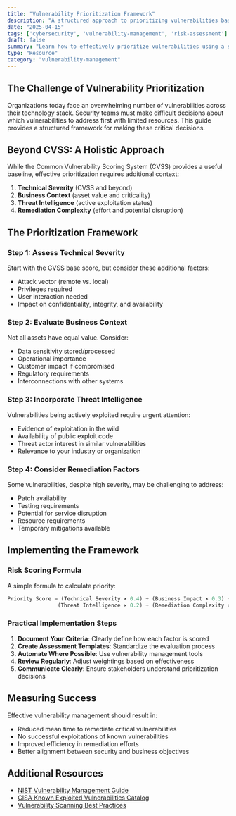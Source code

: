 ```yaml
---
title: "Vulnerability Prioritization Framework"
description: "A structured approach to prioritizing vulnerabilities based on risk, exploitability, and business impact."
date: "2025-04-15"
tags: ['cybersecurity', 'vulnerability-management', 'risk-assessment']
draft: false
summary: "Learn how to effectively prioritize vulnerabilities using a structured framework that considers technical severity, business context, and exploitation likelihood."
type: "Resource"
category: "vulnerability-management"
---
```


## The Challenge of Vulnerability Prioritization

Organizations today face an overwhelming number of vulnerabilities across their technology stack. Security teams must make difficult decisions about which vulnerabilities to address first with limited resources. This guide provides a structured framework for making these critical decisions.

## Beyond CVSS: A Holistic Approach

While the Common Vulnerability Scoring System (CVSS) provides a useful baseline, effective prioritization requires additional context:

1. **Technical Severity** (CVSS and beyond)
2. **Business Context** (asset value and criticality)
3. **Threat Intelligence** (active exploitation status)
4. **Remediation Complexity** (effort and potential disruption)

## The Prioritization Framework

### Step 1: Assess Technical Severity

Start with the CVSS base score, but consider these additional factors:

- Attack vector (remote vs. local)
- Privileges required
- User interaction needed
- Impact on confidentiality, integrity, and availability

### Step 2: Evaluate Business Context

Not all assets have equal value. Consider:

- Data sensitivity stored/processed
- Operational importance
- Customer impact if compromised
- Regulatory requirements
- Interconnections with other systems

### Step 3: Incorporate Threat Intelligence

Vulnerabilities being actively exploited require urgent attention:

- Evidence of exploitation in the wild
- Availability of public exploit code
- Threat actor interest in similar vulnerabilities
- Relevance to your industry or organization

### Step 4: Consider Remediation Factors

Some vulnerabilities, despite high severity, may be challenging to address:

- Patch availability
- Testing requirements
- Potential for service disruption
- Resource requirements
- Temporary mitigations available

## Implementing the Framework

### Risk Scoring Formula

A simple formula to calculate priority:

```python
Priority Score = (Technical Severity × 0.4) + (Business Impact × 0.3) + 
                (Threat Intelligence × 0.2) + (Remediation Complexity × 0.1)
```

### Practical Implementation Steps

1. **Document Your Criteria**: Clearly define how each factor is scored
2. **Create Assessment Templates**: Standardize the evaluation process
3. **Automate Where Possible**: Use vulnerability management tools
4. **Review Regularly**: Adjust weightings based on effectiveness
5. **Communicate Clearly**: Ensure stakeholders understand prioritization decisions

## Measuring Success

Effective vulnerability management should result in:

- Reduced mean time to remediate critical vulnerabilities
- No successful exploitations of known vulnerabilities
- Improved efficiency in remediation efforts
- Better alignment between security and business objectives

## Additional Resources

- [NIST Vulnerability Management Guide](https://nvlpubs.nist.gov/nistpubs/SpecialPublications/NIST.SP.800-40r3.pdf)
- [CISA Known Exploited Vulnerabilities Catalog](https://www.cisa.gov/known-exploited-vulnerabilities-catalog)
- [Vulnerability Scanning Best Practices](/resources/vulnerability-management/scanning-best-practices)
